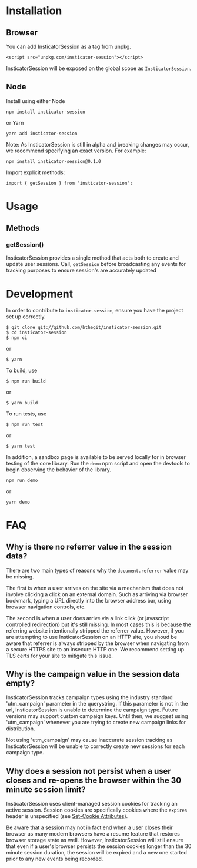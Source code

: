 # Installation

## Browser

You can add InsticatorSession as a tag from unpkg.

`<script src="unpkg.com/insticator-session"></script>`

InsticatorSession will be exposed on the global scope as `InsticatorSession`.

## Node

Install using either Node

`npm install insticator-session`

or Yarn

`yarn add insticator-session`

Note: As InsticatorSession is still in alpha and breaking changes may occur, we recommend specifying an exact version. For example:

`npm install insticator-session@0.1.0`

Import explicit methods:

`import { getSession } from 'insticator-session';`

# Usage

## Methods

### getSession()

InsticatorSession provides a single method that acts both to create and update user sessions. Call, `getSession` before broadcasting any events for tracking purposes to ensure session's are accurately updated

# Development

In order to contribute to `insticator-session`, ensure you have the project set up correctly.

```
$ git clone git://github.com/bthegit/insticator-session.git
$ cd insticator-session
$ npm ci
```

or

```
$ yarn
```

To build, use

```
$ npm run build
```

or

```
$ yarn build
```

To run tests, use

```
$ npm run test
```

or

```
$ yarn test
```

In addition, a sandbox page is available to be served locally for in browser testing of the core library. Run the `demo` npm script and open the devtools to begin observing the behavior of the library.

```
npm run demo
```

or

```
yarn demo
```

# FAQ

## Why is there no referrer value in the session data?

There are two main types of reasons why the `document.referrer` value may be missing.

The first is when a user arrives on the site via a mechanism that does not involve clicking a click on an external domain. Such as arriving via browser bookmark, typing a URL directly into the browser address bar, using browser navigation controls, etc.

The second is when a user does arrive via a link click (or javascript controlled redirection) but it's still missing. In most cases this is because the referring website intentionally stripped the referrer value. However, if you are attempting to use InsticatorSession on an HTTP site, you shoud be aware that referrer is always stripped by the browser when navigating from a secure HTTPS site to an insecure HTTP one. We recommend setting up TLS certs for your site to mitigate this issue.

## Why is the campaign value in the session data empty?

InsticatorSession tracks campaign types using the industry standard 'utm_campaign' parameter in the querystring. If this parameter is not in the url, InsticatorSession is unable to determine the campaign type. Future versions may support custom campaign keys. Until then, we suggest using 'utm_campaign' whenever you are trying to create new campaign links for distribution.

Not using 'utm_campaign' may cause inaccurate session tracking as InsticatorSession will be unable to correctly create new sessions for each campaign type.

## Why does a session not persist when a user closes and re-opens the browser within the 30 minute session limit?

InsticatorSession uses client-managed session cookies for tracking an active session. Session cookies are specifically cookies where the `expires` header is unspecified (see [Set-Cookie Attributes](https://developer.mozilla.org/en-US/docs/Web/HTTP/Headers/Set-Cookie#Attributes)).

Be aware that a session may not in fact end when a user closes their browser as many modern browsers have a resume feature that restores browser storage state as well. However, InsticatorSession will still ensure that even if a user's browser persists the session cookies longer than the 30 minute session duration, the session will be expired and a new one started prior to any new events being recorded.
